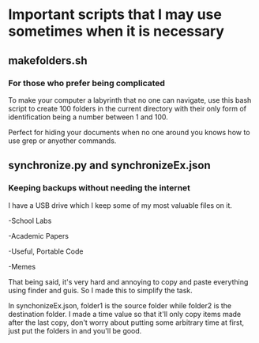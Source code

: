 # Important scripts that I may use sometimes when it is necessary

## makefolders.sh

### For those who prefer being complicated

To make your computer a labyrinth that no one can navigate, use this bash script to create 100 folders in the current directory with their only form of identification being a number between 1 and 100.

Perfect for hiding your documents when no one around you knows how to use grep or anyother commands.

## synchronize.py and synchronizeEx.json

### Keeping backups without needing the internet

I have a USB drive which I keep some of my most valuable files on it. 

-School Labs

-Academic Papers

-Useful, Portable Code

-Memes

That being said, it's very hard and annoying to copy and paste everything using finder and guis. So I made this to simplify the task.

In synchonizeEx.json, folder1 is the source folder while folder2 is the destination folder. I made a time value so that it'll only copy items made after the last copy, don't worry about putting some arbitrary time at first, just put the folders in and you'll be good.
